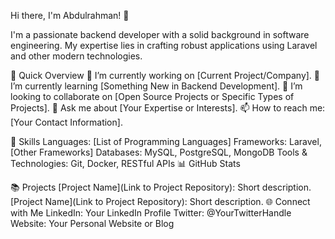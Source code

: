 Hi there, I'm Abdulrahman! 👋

I'm a passionate backend developer with a solid background in software engineering. My expertise lies in crafting robust applications using Laravel and other modern technologies.

🚀 Quick Overview
🔭 I’m currently working on [Current Project/Company].
🌱 I’m currently learning [Something New in Backend Development].
👯 I’m looking to collaborate on [Open Source Projects or Specific Types of Projects].
💬 Ask me about [Your Expertise or Interests].
📫 How to reach me: [Your Contact Information].

💼 Skills
Languages: [List of Programming Languages]
Frameworks: Laravel, [Other Frameworks]
Databases: MySQL, PostgreSQL, MongoDB
Tools & Technologies: Git, Docker, RESTful APIs
📊 GitHub Stats

📚 Projects
[Project Name](Link to Project Repository): Short description.
[Project Name](Link to Project Repository): Short description.
🌐 Connect with Me
LinkedIn: Your LinkedIn Profile
Twitter: @YourTwitterHandle
Website: Your Personal Website or Blog